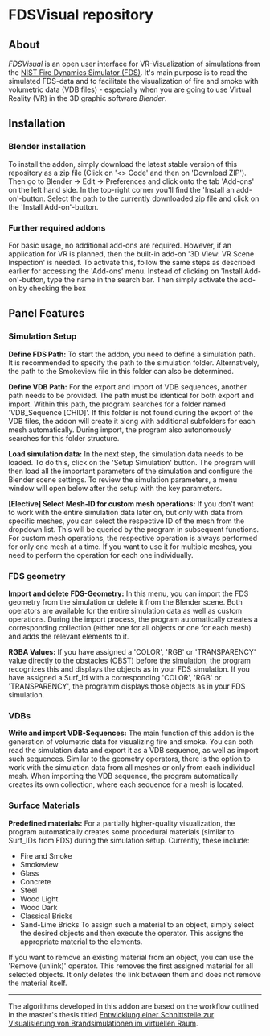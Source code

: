 # FDSVisual repository

## About
*FDSVisual* is an open user interface for VR-Visualization of simulations from the [NIST Fire Dynamics Simulator (FDS)](https://pages.nist.gov/fds-smv/). It's main purpose is to read the simulated FDS-data and to facilitate the visualization of fire and smoke with volumetric data (VDB files) - especially when you are going to use Virtual Reality (VR) in the 3D graphic software *Blender*.


## Installation
### Blender installation
To install the addon, simply download the latest stable version of this repository as a zip file (Click on '<> Code' and then on 'Download ZIP').
Then go to Blender -> Edit -> Preferences and click onto the tab 'Add-ons' on the left hand side.
In the top-right corner you'll find the 'Install an add-on'-button. Select the path to the currently downloaded zip file and click on the 'Install Add-on'-button.


### Further required addons
For basic usage, no additional add-ons are required.
However, if an application for VR is planned, then the built-in add-on '3D View: VR Scene Inspection' is needed.
To activate this, follow the same steps as described earlier for accessing the 'Add-ons' menu.
Instead of clicking on 'Install Add-on'-button, type the name in the search bar.
Then simply activate the add-on by checking the box

## Panel Features
### Simulation Setup
**Define FDS Path:** To start the addon, you need to define a simulation path.
It is recommended to specify the path to the simulation folder.
Alternatively, the path to the Smokeview file in this folder can also be determined.

**Define VDB Path:** For the export and import of VDB sequences, another path needs to be provided.
The path must be identical for both export and import.
Within this path, the program searches for a folder named 'VDB_Sequence [CHID]'.
If this folder is not found during the export of the VDB files, the addon will create it along with additional subfolders for each mesh automatically. During import, the program also autonomously searches for this folder structure.

**Load simulation data:** In the next step, the simulation data needs to be loaded.
To do this, click on the 'Setup Simulation' button.
The program will then load all the important parameters of the simulation and configure the Blender scene settings.
To review the simulation parameters, a menu window will open below after the setup with the key parameters.

**[Elective] Select Mesh-ID for custom mesh operations:** If you don't want to work with the entire simulation data later on, but only with data from specific meshes, you can select the respective ID of the mesh from the dropdown list.
This will be queried by the program in subsequent functions.
For custom mesh operations, the respective operation is always performed for only one mesh at a time.
If you want to use it for multiple meshes, you need to perform the operation for each one individually.

### FDS geometry
**Import and delete FDS-Geometry:** In this menu, you can import the FDS geometry from the simulation or delete it from the Blender scene.
Both operators are available for the entire simulation data as well as custom operations.
During the import process, the program automatically creates a corresponding collection (either one for all objects or one for each mesh) and adds the relevant elements to it.

**RGBA Values:** If you have assigned a 'COLOR', 'RGB' or 'TRANSPARENCY' value directly to the obstacles (OBST) before the simulation, the program recognizes this and displays the objects as in your FDS simulation.
If you have assigned a Surf_Id with a corresponding 'COLOR', 'RGB' or 'TRANSPARENCY', the programm displays those objects as in your FDS simulation.

### VDBs
**Write and import VDB-Sequences:** The main function of this addon is the generation of volumetric data for visualizing fire and smoke.
You can both read the simulation data and export it as a VDB sequence, as well as import such sequences.
Similar to the geometry operators, there is the option to work with the simulation data from all meshes or only from each individual mesh.
When importing the VDB sequence, the program automatically creates its own collection, where each sequence for a mesh is located.

### Surface Materials
**Predefined materials:** For a partially higher-quality visualization, the program automatically creates some procedural materials (similar to Surf_IDs from FDS) during the simulation setup.
Currently, these include:
- Fire and Smoke
- Smokeview
- Glass
- Concrete
- Steel
- Wood Light
- Wood Dark
- Classical Bricks
- Sand-Lime Bricks
To assign such a material to an object, simply select the desired objects and then execute the operator.
This assigns the appropriate material to the elements.

If you want to remove an existing material from an object, you can use the 'Remove (unlink)' operator.
This removes the first assigned material for all selected objects.
It only deletes the link between them and does not remove the material itself.

***

The algorithms developed in this addon are based on the workflow outlined in the master's thesis titled [Entwicklung einer Schnittstelle zur Visualisierung von Brandsimulationen im virtuellen Raum](https://katalog.bib.htwk-leipzig.de/permalink/49LEIP_HTWK/1eq81pt/alma991023807002586).
